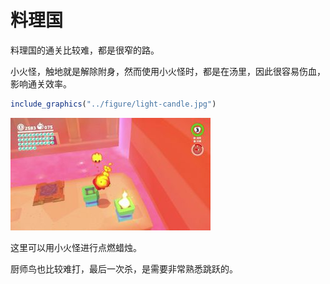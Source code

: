 
# 料理国

料理国的通关比较难，都是很窄的路。

小火怪，触地就是解除附身，然而使用小火怪时，都是在汤里，因此很容易伤血，影响通关效率。

``` r
include_graphics("../figure/light-candle.jpg")
```

![](../figure/light-candle.jpg)<!-- -->

这里可以用小火怪进行点燃蜡烛。

厨师鸟也比较难打，最后一次杀，是需要非常熟悉跳跃的。
